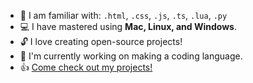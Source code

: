 * 🧠 I am familiar with: `.html`, `.css`, `.js`, `.ts`, `.lua`, `.py`
* 💻 I have mastered using **Mac, Linux, and Windows**.
* 🔓 I love creating open-source projects!
* 🚧 I'm currently working on making a coding language.
* 👍 [Come check out my projects!](https://github.com/sudo-njr?tab=repositories)

